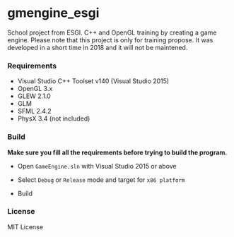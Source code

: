 # gmengine_esgi

School project from ESGI. C++ and OpenGL training by creating a game engine.
Please note that this project is only for training propose. It was developed in a short time in 2018 and it will not be maintened.

### Requirements

* Visual Studio C++ Toolset v140 (Visual Studio 2015)
* OpenGL 3.x
* GLEW 2.1.0
* GLM
* SFML 2.4.2
* PhysX 3.4 (not included)

### Build

**Make sure you fill all the requirements before trying to build the program.**

* Open `GameEngine.sln` with Visual Studio 2015 or above

* Select `Debug` or `Release` mode and target for `x86 platform`

* Build

### License

MIT License
